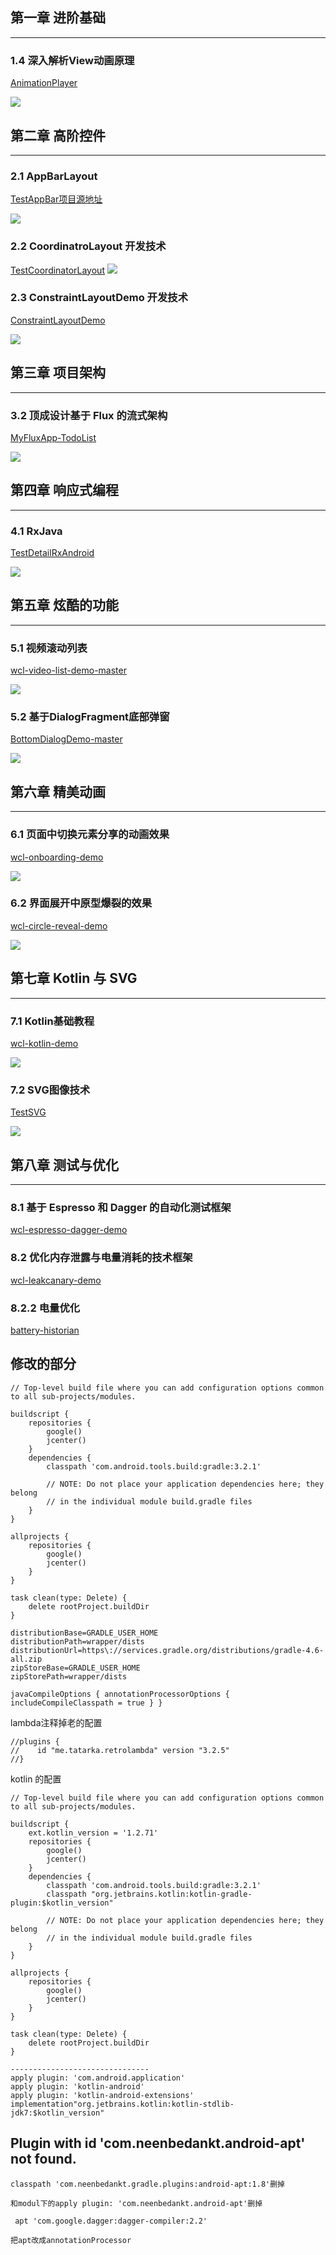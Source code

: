 ## 第一章 进阶基础
-----------------------------------------------------
### 1.4 深入解析View动画原理

[AnimationPlayer](https://github.com/SpikeKing/AnimationPlayer)

![](https://upload-images.jianshu.io/upload_images/3304008-cd852f2445c1a990.gif?imageMogr2/auto-orient/strip)


## 第二章 高阶控件
-----------------------------------------------------

### 2.1 AppBarLayout

[TestAppBar项目源地址](https://github.com/SpikeKing/TestAppBar)

![](https://upload-images.jianshu.io/upload_images/3304008-5e577644e2f5adb1.gif?imageMogr2/auto-orient/strip)

### 2.2 CoordinatroLayout 开发技术

[TestCoordinatorLayout](https://github.com/SpikeKing/TestCoordinatorLayout)
![](https://upload-images.jianshu.io/upload_images/3304008-a22c3b4e34e87699.gif?imageMogr2/auto-orient/strip)


### 2.3 ConstraintLayoutDemo 开发技术
[ConstraintLayoutDemo](https://github.com/SpikeKing/ConstraintLayoutDemo)

![](https://upload-images.jianshu.io/upload_images/3304008-99f678e1582b0953.gif?imageMogr2/auto-orient/strip)

## 第三章 项目架构
-----------------------------------------------------

### 3.2 顶成设计基于 Flux 的流式架构

[MyFluxApp-TodoList](https://github.com/SpikeKing/MyFluxApp-TodoList)

![](https://upload-images.jianshu.io/upload_images/3304008-6c2bc30d72fb9c7d.gif?imageMogr2/auto-orient/strip)

## 第四章 响应式编程
-----------------------------------------------------

### 4.1 RxJava

[TestDetailRxAndroid](https://github.com/SpikeKing/TestDetailRxAndroid)

![](https://upload-images.jianshu.io/upload_images/3304008-a86d6ea5a61ff598.gif?imageMogr2/auto-orient/strip)

## 第五章 炫酷的功能
-----------------------------------------------------

### 5.1 视频滚动列表

[wcl-video-list-demo-master](https://github.com/SpikeKing/wcl-video-list-demo)

![](https://upload-images.jianshu.io/upload_images/3304008-0cedc5946dfd9181.gif?imageMogr2/auto-orient/strip)

### 5.2 基于DialogFragment底部弹窗

[BottomDialogDemo-master](https://github.com/SpikeKing/BottomDialogDemo)

![](https://upload-images.jianshu.io/upload_images/3304008-fb58d8fb7ccaf248.gif?imageMogr2/auto-orient/strip)

## 第六章 精美动画
-----------------------------------------------------

### 6.1 页面中切换元素分享的动画效果

[wcl-onboarding-demo](https://github.com/SpikeKing/wcl-onboarding-demo)

![](https://upload-images.jianshu.io/upload_images/3304008-7cbf2dfa62d772b9.gif?imageMogr2/auto-orient/strip)

### 6.2 界面展开中原型爆裂的效果

[wcl-circle-reveal-demo](https://github.com/SpikeKing/wcl-circle-reveal-demo)

![](https://upload-images.jianshu.io/upload_images/3304008-4b0dfc42b8074e68.gif?imageMogr2/auto-orient/strip)


## 第七章 Kotlin 与 SVG
-----------------------------------------------------

### 7.1 Kotlin基础教程

[wcl-kotlin-demo](https://github.com/SpikeKing/wcl-kotlin-demo)

![](https://upload-images.jianshu.io/upload_images/3304008-a6e7249ae75fe495.png?imageMogr2/auto-orient/strip%7CimageView2/2/w/1240)

### 7.2 SVG图像技术
[TestSVG](https://github.com/SpikeKing/TestSVG)

![](https://upload-images.jianshu.io/upload_images/3304008-51208f4cd435a456.gif?imageMogr2/auto-orient/strip)

## 第八章 测试与优化
-----------------------------------------------------

### 8.1 基于 Espresso 和 Dagger 的自动化测试框架

[wcl-espresso-dagger-demo](https://github.com/SpikeKing/wcl-espresso-dagger-demo)

### 8.2 优化内存泄露与电量消耗的技术框架

[wcl-leakcanary-demo](https://github.com/SpikeKing/wcl-leakcanary-demo)

### 8.2.2 电量优化
[battery-historian](https://github.com/google/battery-historian)
## 修改的部分
```
// Top-level build file where you can add configuration options common to all sub-projects/modules.

buildscript {
    repositories {
        google()
        jcenter()
    }
    dependencies {
        classpath 'com.android.tools.build:gradle:3.2.1'

        // NOTE: Do not place your application dependencies here; they belong
        // in the individual module build.gradle files
    }
}

allprojects {
    repositories {
        google()
        jcenter()
    }
}

task clean(type: Delete) {
    delete rootProject.buildDir
}
```

```
distributionBase=GRADLE_USER_HOME
distributionPath=wrapper/dists
distributionUrl=https\://services.gradle.org/distributions/gradle-4.6-all.zip
zipStoreBase=GRADLE_USER_HOME
zipStorePath=wrapper/dists
```

```
javaCompileOptions { annotationProcessorOptions { includeCompileClasspath = true } }
```

lambda注释掉老的配置
```
//plugins {
//    id "me.tatarka.retrolambda" version "3.2.5"
//}
```

kotlin 的配置
```
// Top-level build file where you can add configuration options common to all sub-projects/modules.

buildscript {
    ext.kotlin_version = '1.2.71'
    repositories {
        google()
        jcenter()
    }
    dependencies {
        classpath 'com.android.tools.build:gradle:3.2.1'
        classpath "org.jetbrains.kotlin:kotlin-gradle-plugin:$kotlin_version"

        // NOTE: Do not place your application dependencies here; they belong
        // in the individual module build.gradle files
    }
}

allprojects {
    repositories {
        google()
        jcenter()
    }
}

task clean(type: Delete) {
    delete rootProject.buildDir
}

-------------------------------
apply plugin: 'com.android.application'
apply plugin: 'kotlin-android'
apply plugin: 'kotlin-android-extensions'
implementation"org.jetbrains.kotlin:kotlin-stdlib-jdk7:$kotlin_version"
```

## Plugin with id 'com.neenbedankt.android-apt' not found.
```
classpath 'com.neenbedankt.gradle.plugins:android-apt:1.8'删掉

和modul下的apply plugin: 'com.neenbedankt.android-apt'删掉

 apt 'com.google.dagger:dagger-compiler:2.2'

把apt改成annotationProcessor
```
